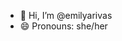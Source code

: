 - 👋 Hi, I’m @emilyarivas
- 😄 Pronouns: she/her

<!---
emilyarivas/emilyarivas is a ✨ special ✨ repository because its `README.md` (this file) appears on your GitHub profile.
You can click the Preview link to take a look at your changes.
--->
